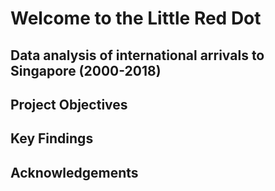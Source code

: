 # Welcome to the Little Red Dot
## Data analysis of international arrivals to Singapore (2000-2018)

## Project Objectives 

## Key Findings 

## Acknowledgements 
